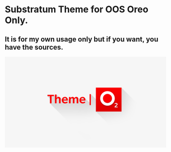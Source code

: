 # Substratum Theme for OOS Oreo Only.
## It is for my own usage only but if you want, you have the sources.
![Theme Icon](https://github.com/vasu97/ThemeO2/blob/master/app/src/main/res/drawable-xxhdpi/heroimage.png)
